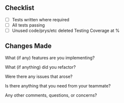 ## Checklist
- [ ] Tests written where required
- [ ] All tests passing
- [ ] Unused code/prys/etc deleted
Testing Coverage at <percentage>%

## Changes Made
  
What (if any) features are you implementing?

What (if anything) did you refactor?

Were there any issues that arose?

Is there anything that you need from your teammate?

Any other comments, questions, or concerns?
